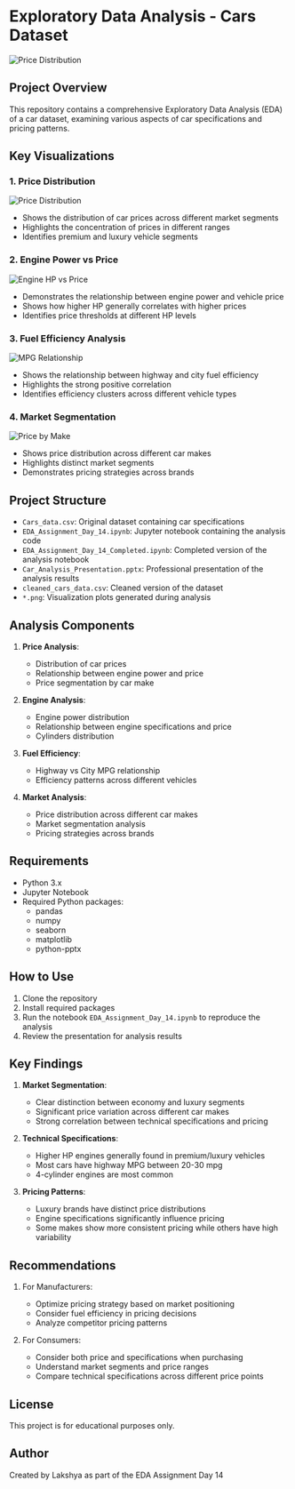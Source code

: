 # Exploratory Data Analysis - Cars Dataset

![Price Distribution](price_distribution.png)

## Project Overview
This repository contains a comprehensive Exploratory Data Analysis (EDA) of a car dataset, examining various aspects of car specifications and pricing patterns.

## Key Visualizations

### 1. Price Distribution
![Price Distribution](price_distribution.png)
- Shows the distribution of car prices across different market segments
- Highlights the concentration of prices in different ranges
- Identifies premium and luxury vehicle segments

### 2. Engine Power vs Price
![Engine HP vs Price](hp_vs_price.png)
- Demonstrates the relationship between engine power and vehicle price
- Shows how higher HP generally correlates with higher prices
- Identifies price thresholds at different HP levels

### 3. Fuel Efficiency Analysis
![MPG Relationship](mpg_relationship.png)
- Shows the relationship between highway and city fuel efficiency
- Highlights the strong positive correlation
- Identifies efficiency clusters across different vehicle types

### 4. Market Segmentation
![Price by Make](price_by_make.png)
- Shows price distribution across different car makes
- Highlights distinct market segments
- Demonstrates pricing strategies across brands

## Project Structure

- `Cars_data.csv`: Original dataset containing car specifications
- `EDA_Assignment_Day_14.ipynb`: Jupyter notebook containing the analysis code
- `EDA_Assignment_Day_14_Completed.ipynb`: Completed version of the analysis notebook
- `Car_Analysis_Presentation.pptx`: Professional presentation of the analysis results
- `cleaned_cars_data.csv`: Cleaned version of the dataset
- `*.png`: Visualization plots generated during analysis

## Analysis Components

1. **Price Analysis**:
   - Distribution of car prices
   - Relationship between engine power and price
   - Price segmentation by car make

2. **Engine Analysis**:
   - Engine power distribution
   - Relationship between engine specifications and price
   - Cylinders distribution

3. **Fuel Efficiency**:
   - Highway vs City MPG relationship
   - Efficiency patterns across different vehicles

4. **Market Analysis**:
   - Price distribution across different car makes
   - Market segmentation analysis
   - Pricing strategies across brands

## Requirements

- Python 3.x
- Jupyter Notebook
- Required Python packages:
  - pandas
  - numpy
  - seaborn
  - matplotlib
  - python-pptx

## How to Use

1. Clone the repository
2. Install required packages
3. Run the notebook `EDA_Assignment_Day_14.ipynb` to reproduce the analysis
4. Review the presentation for analysis results

## Key Findings

1. **Market Segmentation**:
   - Clear distinction between economy and luxury segments
   - Significant price variation across different car makes
   - Strong correlation between technical specifications and pricing

2. **Technical Specifications**:
   - Higher HP engines generally found in premium/luxury vehicles
   - Most cars have highway MPG between 20-30 mpg
   - 4-cylinder engines are most common

3. **Pricing Patterns**:
   - Luxury brands have distinct price distributions
   - Engine specifications significantly influence pricing
   - Some makes show more consistent pricing while others have high variability

## Recommendations

1. For Manufacturers:
   - Optimize pricing strategy based on market positioning
   - Consider fuel efficiency in pricing decisions
   - Analyze competitor pricing patterns

2. For Consumers:
   - Consider both price and specifications when purchasing
   - Understand market segments and price ranges
   - Compare technical specifications across different price points

## License

This project is for educational purposes only.

## Author

Created by Lakshya as part of the EDA Assignment Day 14
